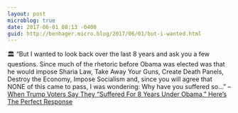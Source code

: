 ```yaml
---
layout: post
microblog: true
date: 2017-06-01 08:13 -0400
guid: http://benhager.micro.blog/2017/06/01/but-i-wanted.html
---
```

🏛 “But I wanted to look back over the last 8 years and ask you a few questions. Since much of the rhetoric before Obama was elected was that he would impose Sharia Law, Take Away Your Guns, Create Death Panels, Destroy the Economy, Impose Socialism and, since you will agree that NONE of this came to pass, I was wondering: Why have you suffered so…” – [When Trump Voters Say They “Suffered For 8 Years Under Obama,” Here’s The Perfect Response](http://www.voices4hillary.com/when-trump-voters-say-they-suffered-for-8-years-under-obama-heres-the--2280512289.html?xrs=RebelMouse_fb&ts=1487945130)
